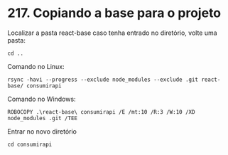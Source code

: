 # 217. Copiando a base para o projeto

Localizar a pasta react-base
caso tenha entrado no diretório, volte uma pasta:

`cd ..`

Comando no Linux:

`rsync -havi --progress --exclude node_modules --exclude .git react-base/ consumirapi`

Comando no Windows:

`ROBOCOPY .\react-base\ consumirapi /E /mt:10 /R:3 /W:10 /XD node_modules .git /TEE`

Entrar no novo diretório

`cd consumirapi`
